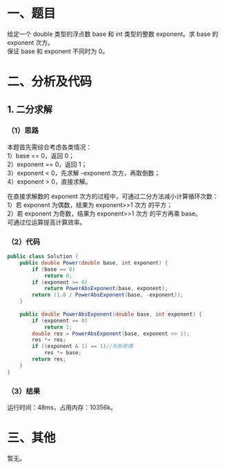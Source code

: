 # 一、题目
给定一个 double 类型的浮点数 base 和 int 类型的整数 exponent。求 base 的 exponent 次方。  
保证 base 和 exponent 不同时为 0。
# 二、分析及代码
## 1. 二分求解
### （1）思路
本题首先需综合考虑各类情况：  
1）base == 0，返回 0；  
2）exponent == 0，返回 1；  
3）exponent < 0，先求解 -exponent 次方，再取倒数；  
4）exponent > 0，直接求解。  
  
在直接求解数的 exponent 次方的过程中，可通过二分方法减小计算循环次数：  
1）若 exponent 为偶数，结果为 exponent>>1 次方 的平方；  
2）若 exponent 为奇数，结果为 exponent>>1 次方 的平方再乘 base。  
可通过位运算提高计算效率。
### （2）代码
```Java
public class Solution {
    public double Power(double base, int exponent) {
        if (base == 0)
            return 0;
        if (exponent >= 0)
            return PowerAbsExponent(base, exponent);
        return (1.0 / PowerAbsExponent(base, -exponent));
    }
    
    public double PowerAbsExponent(double base, int exponent) {
        if (exponent == 0)
            return 1;
        double res = PowerAbsExponent(base, exponent >> 1);
        res *= res;
        if ((exponent & 1) == 1)//判断奇偶
            res *= base;
        return res;
    }
}
```
### （3）结果
运行时间：48ms，占用内存：10356k。    
# 三、其他
暂无。  
